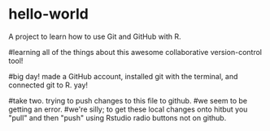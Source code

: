 # hello-world
A project to learn how to use Git and GitHub with R.

#learning all of the things about this awesome collaborative version-control tool!

#big day! made a GitHub account, installed git with the terminal, and connected git to R. yay!

#take two. trying to push changes to this file to github.
#we seem to be getting an error.
#we're silly; to get these local changes onto hitbut you "pull" and then "push" using Rstudio radio buttons not on github. 
